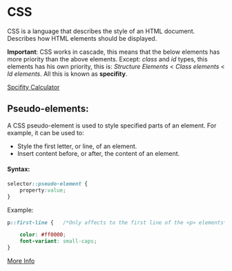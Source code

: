 # CSS

CSS is a language that describes the style of an HTML document. Describes how HTML elements should be displayed.

**Important**: CSS works in cascade, this means that the below elements has more priority than the above elements. Except:  _class_ and _id_ types, this elements has his own priority, this is: _Structure Elements_ < _Class elements_ < _Id elements_. All this is known as __specifity__. 


[Spcifity Calculator](https://specificity.keegan.st/)

## Pseudo-elements:

A CSS pseudo-element is used to style specified parts of an element. For example, it can be used to:
* Style the first letter, or line, of an element.
* Insert content before, or after, the content of an element.

#### Syntax:

```Css
selector::pseudo-element {
    property:value;
}
```

Example:

```Css
p::first-line {   /*Only affects to the first line of the <p> elements*/

    color: #ff0000;
    font-variant: small-caps;
}
```

[More Info](https://www.w3schools.com/css/css_pseudo_elements.asp)
